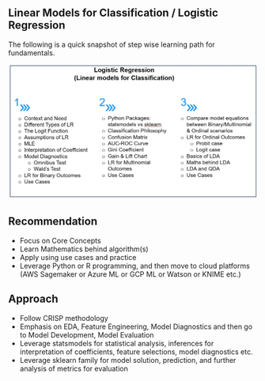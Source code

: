 
## Linear Models for Classification / Logistic Regression

The following is a quick snapshot of step wise learning path for fundamentals.

![LR Learning Steps](https://github.com/kkm24132/LogisticRegression/blob/main/Image/LR_LearningSteps.jpg)


## Recommendation
- Focus on Core Concepts
- Learn Mathematics behind algorithm(s)
- Apply using use cases and practice
- Leverage Python or R programming, and then move to cloud platforms (AWS Sagemaker or Azure ML or GCP ML or Watson or KNIME etc.)


## Approach
- Follow CRISP methodology
- Emphasis on EDA, Feature Engineering, Model Diagnostics and then go to Model Development, Model Evaluation
- Leverage statsmodels for statistical analysis, inferences for interpretation of coefficients, feature selections, model diagnostics etc.
- Leverage sklearn family for model solution, prediction, and further analysis of metrics for evaluation



